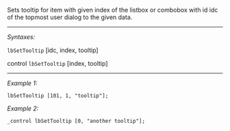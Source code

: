 Sets tooltip for item with given index of the listbox or combobox with id idc of the topmost user dialog to the given data.


---
*Syntaxes:*

`lbSetTooltip` [idc, index, tooltip]

control `lbSetTooltip` [index, tooltip]

---
*Example 1:*

```sqf
lbSetTooltip [101, 1, "tooltip"];
```

*Example 2:*

```sqf
_control lbSetTooltip [0, "another tooltip"];
```